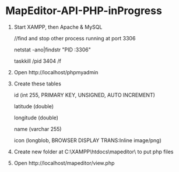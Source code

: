 # MapEditor-API-PHP-inProgress

1. Start XAMPP, then Apache & MySQL

     //find and stop other process running at port 3306

     netstat -ano|findstr "PID :3306"
     
     taskkill /pid 3404 /f

2. Open http://localhost/phpmyadmin

3. Create these tables

     id (int 255, PRIMARY KEY, UNSIGNED, AUTO INCREMENT)
     
     latitude (double)
     
     longitude (double)
     
     name (varchar 255)
     
     icon (longblob, BROWSER DISPLAY TRANS:Inline image/png)

2. Create new folder at C:\XAMPP\htdocs\mapeditor\ to put php files

3. Open http://localhost/mapeditor/view.php
